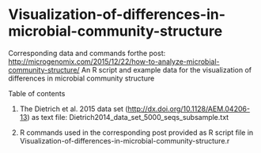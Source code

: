 # Visualization-of-differences-in-microbial-community-structure
Corresponding data and commands forthe post: http://microgenomix.com/2015/12/22/how-to-analyze-microbial-community-structure/
An R script and example data for the visualization of differences in microbial community structure



Table of contents

1) The Dietrich et al. 2015 data set (http://dx.doi.org/10.1128/AEM.04206-13) as text file: Dietrich2014_data_set_5000_seqs_subsample.txt

2) R commands used in the corresponding post provided as R script file in Visualization-of-differences-in-microbial-community-structure.r
